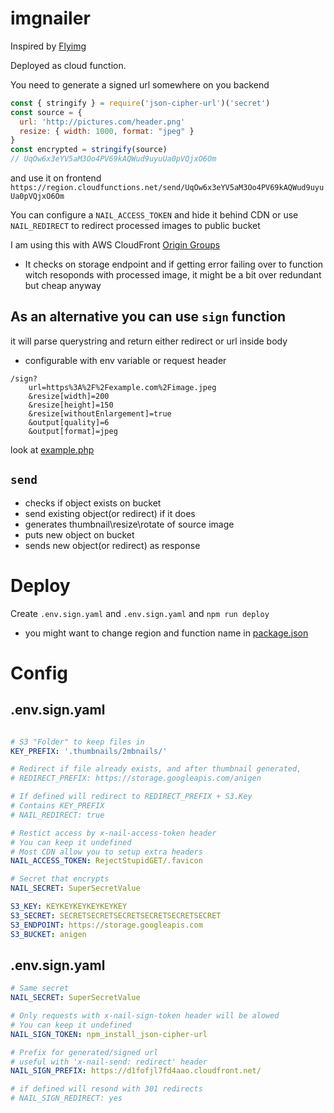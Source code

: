 # imgnailer

Inspired by [Flyimg](https://github.com/flyimg/flyimg)

Deployed as cloud function.

You need to generate a signed url somewhere on you backend

```javascript
const { stringify } = require('json-cipher-url')('secret')
const source = { 
  url: 'http://pictures.com/header.png'
  resize: { width: 1000, format: "jpeg" } 
}
const encrypted = stringify(source)
// UqOw6x3eYV5aM3Oo4PV69kAQWud9uyuUa0pVQjxO6Om
```
and use it on frontend `https://region.cloudfunctions.net/send/UqOw6x3eYV5aM3Oo4PV69kAQWud9uyuUa0pVQjxO6Om`

You can configure a `NAIL_ACCESS_TOKEN` and hide it behind CDN or use `NAIL_REDIRECT` to redirect processed images to public bucket

I am using this with AWS CloudFront [Origin Groups](https://docs.aws.amazon.com/AmazonCloudFront/latest/DeveloperGuide/high_availability_origin_failover.html)

* It checks on storage endpoint and if getting error failing over to function witch resoponds with processed image, it might be a bit over redundant but cheap anyway

## As an alternative you can use `sign` function

it will parse querystring and return either redirect or url inside body
* configurable with env variable or request header

```
/sign?
    url=https%3A%2F%2Fexample.com%2Fimage.jpeg
    &resize[width]=200
    &resize[height]=150
    &resize[withoutEnlargement]=true
    &output[quality]=6
    &output[format]=jpeg
```
look at [example.php](examples/sign.usage.php)


## `send`
- checks if object exists on bucket
- send existing object(or redirect) if it does 
- generates thumbnail\resize\rotate of source image
- puts new object on bucket
- sends new object(or redirect) as response

# Deploy

Create `.env.sign.yaml` and `.env.sign.yaml` and `npm run deploy`

* you might want to change region and function name in [package.json](package.json#L9)

# Config

## .env.sign.yaml
```yaml

# S3 "Folder" to keep files in
KEY_PREFIX: '.thumbnails/2mbnails/'

# Redirect if file already exists, and after thumbnail generated, 
# REDIRECT_PREFIX: https://storage.googleapis.com/anigen

# If defined will redirect to REDIRECT_PREFIX + S3.Key
# Contains KEY_PREFIX
# NAIL_REDIRECT: true

# Restict access by x-nail-access-token header
# You can keep it undefined
# Most CDN allow you to setup extra headers
NAIL_ACCESS_TOKEN: RejectStupidGET/.favicon

# Secret that encrypts 
NAIL_SECRET: SuperSecretValue

S3_KEY: KEYKEYKEYKEYKEYKEY
S3_SECRET: SECRETSECRETSECRETSECRETSECRETSECRET
S3_ENDPOINT: https://storage.googleapis.com
S3_BUCKET: anigen
```

## .env.sign.yaml
```yaml
# Same secret
NAIL_SECRET: SuperSecretValue

# Only requests with x-nail-sign-token header will be alowed
# You can keep it undefined
NAIL_SIGN_TOKEN: npm_install_json-cipher-url

# Prefix for generated/signed url 
# useful with 'x-nail-send: redirect' header
NAIL_SIGN_PREFIX: https://d1fofjl7fd4aao.cloudfront.net/

# if defined will resond with 301 redirects
# NAIL_SIGN_REDIRECT: yes
```